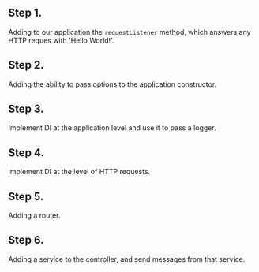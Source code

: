 ## Step 1.

Adding to our application the `requestListener` method, which answers any HTTP reques with 'Hello World!'.

## Step 2.

Adding the ability to pass options to the application constructor.

## Step 3.

Implement DI at the application level and use it to pass a logger.

## Step 4.

Implement DI at the level of HTTP requests.

## Step 5.

Adding a router.

## Step 6.

Adding a service to the controller, and send messages from that service.
